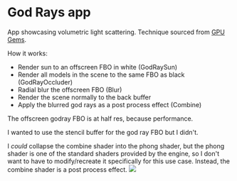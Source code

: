 
# God Rays app

App showcasing volumetric light scattering. Technique sourced from [GPU Gems](https://developer.nvidia.com/gpugems/GPUGems3/gpugems3_ch13.html).

How it works:
- Render sun to an offscreen FBO in white (GodRaySun)
- Render all models in the scene to the same FBO as black (GodRayOccluder)
- Radial blur the offscreen FBO (Blur)
- Render the scene normally to the back buffer
- Apply the blurred god rays as a post process effect (Combine)

The offscreen godray FBO is at half res, because performance.

I wanted to use the stencil buffer for the god ray FBO but I didn't. 

I _could_ collapse the combine shader into the phong shader, but the phong shader is one of the standard shaders provided by the engine, so I don't want to have to modify/recreate it specifically for this use case. Instead, the combine shader is a post process effect. 
<img src="res/readme.png">
